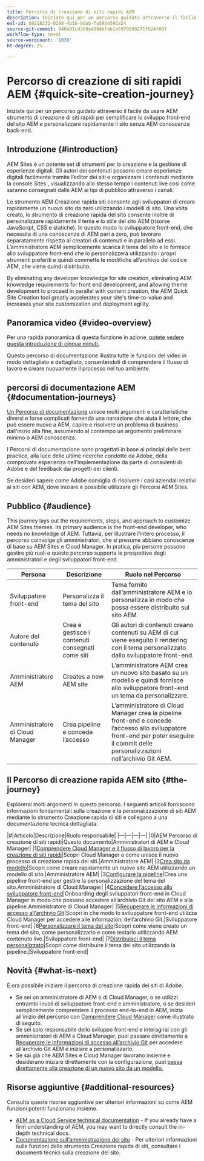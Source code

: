 ```yaml
---
title: Percorso di creazione di siti rapidi AEM
description: Iniziate qui per un percorso guidato attraverso il facile da usare AEM strumento di creazione di siti rapidi per semplificare lo sviluppo front-end del sito AEM e personalizzare rapidamente il sito senza AEM conoscenza back-end.
exl-id: b8218232-0298-4b16-9dab-fa59be592a24
source-git-commit: 940a01cd3b9e4804bfab1a5970699271f624f087
workflow-type: tm+mt
source-wordcount: '1030'
ht-degree: 2%

---
```


# Percorso di creazione di siti rapidi AEM {#quick-site-creation-journey}

Iniziate qui per un percorso guidato attraverso il facile da usare AEM strumento di creazione di siti rapidi per semplificare lo sviluppo front-end del sito AEM e personalizzare rapidamente il sito senza AEM conoscenza back-end.

## Introduzione {#introduction}

AEM Sites è un potente set di strumenti per la creazione e la gestione di esperienze digitali. Gli autori dei contenuti possono creare esperienze digitali facilmente tramite l’editor dei siti e organizzare i contenuti mediante la console Sites , visualizzando allo stesso tempo i contenuti live così come saranno consegnati dalle AEM ai tipi di pubblico attraverso i canali.

Lo strumento AEM Creazione rapida siti consente agli sviluppatori di creare rapidamente un nuovo sito da zero utilizzando i modelli di sito. Una volta creato, lo strumento di creazione rapida del sito consente inoltre di personalizzare rapidamente il tema e lo stile del sito AEM (risorse JavaScript, CSS e statiche). In questo modo lo sviluppatore front-end, che necessita di una conoscenza di AEM pari a zero, può lavorare separatamente rispetto ai creatori di contenuti e in parallelo ad essi. L’amministratore AEM semplicemente scarica il tema del sito e lo fornisce allo sviluppatore front-end che lo personalizzerà utilizzando i propri strumenti preferiti e quindi commette le modifiche all’archivio del codice AEM, che viene quindi distribuito.

By eliminating any developer knowledge for site creation, eliminating AEM knowledge requirements for front end development, and allowing theme development to proceed in parallel with content creation, the AEM Quick Site Creation tool greatly accelerates your site&#39;s time-to-value and increases your site customization and deployment agility.

## Panoramica video {#video-overview}

Per una rapida panoramica di questa funzione in azione, [potete vedere questa introduzione di cinque minuti.](https://www.youtube.com/watch?v=NQeQ1jZ7ZBw)

Questo percorso di documentazione illustra tutte le funzioni del video in modo dettagliato e dettagliato, consentendoti di comprendere il flusso di lavoro e creare nuovamente il processo nel tuo ambiente.

## percorsi di documentazione AEM {#documentation-journeys}

[Un Percorso di documentazione](/help/journey-documentation/documentation-journeys.md) unisce molti argomenti e caratteristiche diversi e forse complicati fornendo una narrazione che aiuta il lettore, che può essere nuovo a AEM, capire e risolvere un problema di business dall&#39;inizio alla fine, assumendo al contempo un argomento preliminare minimo o AEM conoscenza.

I Percorsi di documentazione sono progettati in base ai principi delle best practice, alla luce delle ultime ricerche condotte da Adobe, della comprovata esperienza nell’implementazione da parte di consulenti di Adobe e del feedback dai progetti dei clienti.

Se desideri sapere come Adobe consiglia di risolvere i casi aziendali relativi ai siti con AEM, dove iniziare è possibile utilizzare gli Percorsi AEM Sites.

## Pubblico {#audience}

This journey lays out the requirements, steps, and approach to customize AEM Sites themes. Its primary audience is the front-end developer, who needs no knowledge of AEM. Tuttavia, per illustrare l’intero processo, il percorso coinvolge gli amministratori, che si presume abbiano conoscenze di base su AEM Sites e Cloud Manager. In pratica, più persone possono gestire più ruoli e questo percorso supporta le prospettive degli amministratori e degli sviluppatori front-end.

| Persona | Descrizione | Ruolo nel Percorso |
|---|---|---|
| Sviluppatore front-end | Personalizza il tema del sito | Tema fornito dall’amministratore AEM e lo personalizza in modo che possa essere distribuito sul sito AEM. |
| Autore del contenuto | Crea e gestisce i contenuti consegnati come siti | Gli autori di contenuti creano contenuti su AEM di cui viene eseguito il rendering con il tema personalizzato dallo sviluppatore front-end. |
| Amministratore AEM | Creates a new AEM site | L’amministratore AEM crea un nuovo sito basato su un modello e quindi fornisce allo sviluppatore front-end un tema da personalizzare. |
| Amministratore di Cloud Manager | Crea pipeline e concede l’accesso | L’amministratore di Cloud Manager crea la pipeline front-end e concede l’accesso allo sviluppatore front-end per poter eseguire il commit delle personalizzazioni nell’archivio Git AEM. |

## Il Percorso di creazione rapida AEM sito {#the-journey}

Esplorerai molti argomenti in questo percorso. I seguenti articoli forniscono informazioni fondamentali sulla creazione e la personalizzazione di siti AEM mediante lo strumento Creazione rapida di siti e collegano a una documentazione tecnica dettagliata.

|#|Articolo|Descrizione|Ruolo responsabile| |—|—|—|—| |0|AEM Percorso di creazione di siti rapidi|Questo documento|Amministratori di AEM e Cloud Manager| |1[Comprendere Cloud Manager e il flusso di lavoro per la creazione di siti rapidi](cloud-manager.md)|Scopri Cloud Manager e come unisce il nuovo processo di creazione rapida dei siti.|Amministratore AEM| |2[Crea sito da modello](create-site.md)|Scopri come creare rapidamente un nuovo sito AEM utilizzando un modello di sito.|Amministratore AEM| |3[Configurare la pipeline](pipeline-setup.md)|Crea una pipeline front-end per gestire la personalizzazione del tema del sito.Amministratore di Cloud Manager| |4[Concedere l’accesso allo sviluppatore front-end](grant-access.md)|Onboarding degli sviluppatori front-end in Cloud Manager in modo che possano accedere all’archivio Git del sito AEM e alla pipeline.Amministratore di Cloud Manager| |5[Recuperare le informazioni di accesso all’archivio Git](retrieve-access.md)|Scopri in che modo lo sviluppatore front-end utilizza Cloud Manager per accedere alle informazioni dell’archivio Git.|Sviluppatore front-end| |6[Personalizzare il tema del sito](customize-theme.md)|Scopri come viene creato un tema del sito, come personalizzarlo e come testarlo utilizzando AEM contenuto live.|Sviluppatore front-end| |7[Distribuisci il tema personalizzato](deploy-theme.md)|Scopri come distribuire il tema del sito utilizzando la pipeline.|Sviluppatore front-end|

## Novità {#what-is-next}

È ora possibile iniziare il percorso di creazione rapida dei siti di Adobe.

* Se sei un amministratore di AEM o di Cloud Manager, o se utilizzi entrambi i ruoli di sviluppatore front-end e amministratore, o se desideri semplicemente comprendere il processo end-to-end in AEM, inizia all’inizio del percorso con [Comprendere Cloud Manager](cloud-manager.md) come illustrato di seguito.
* Se sei solo responsabile dello sviluppo front-end e interagirai con gli amministratori di AEM e Cloud Manager, puoi passare direttamente a [Recuperare le informazioni di accesso all’archivio Git](retrieve-access.md) per accedere all’archivio Git AEM e iniziare a personalizzarlo.
* Se sai già che AEM Sites e Cloud Manager lavorano insieme e desiderano iniziare direttamente con la configurazione, puoi [passa direttamente alla creazione di un nuovo sito da un modello.](create-site.md)

## Risorse aggiuntive {#additional-resources}

Consulta queste risorse aggiuntive per ulteriori informazioni su come AEM funzioni potenti funzionano insieme.

* [AEM as a Cloud Service technical documentation](https://experienceleague.adobe.com/docs/experience-manager-cloud-service.html?lang=it) - If you already have a firm understanding of AEM, you may want to directly consult the in-depth technical docs.
* [Documentazione sull’amministrazione del sito](/help/sites-cloud/administering/site-creation/create-site.md) - Per ulteriori informazioni sulle funzioni dello strumento Creazione rapida di siti, consultare i documenti tecnici sulla creazione del sito.
